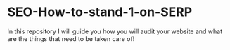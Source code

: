 # SEO-How-to-stand-1-on-SERP
In this repository I will guide you how you will audit your website and what are the things that need to be taken care of! 
